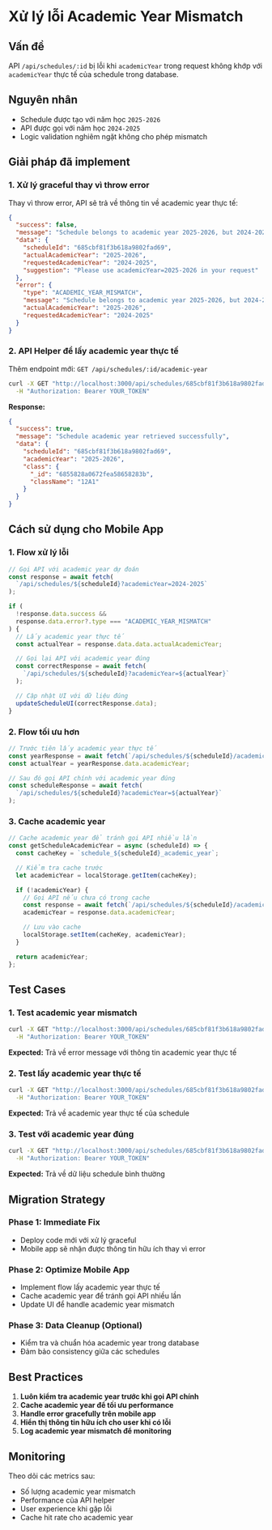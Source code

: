 # Xử lý lỗi Academic Year Mismatch

## Vấn đề

API `/api/schedules/:id` bị lỗi khi `academicYear` trong request không khớp với `academicYear` thực tế của schedule trong database.

## Nguyên nhân

- Schedule được tạo với năm học `2025-2026`
- API được gọi với năm học `2024-2025`
- Logic validation nghiêm ngặt không cho phép mismatch

## Giải pháp đã implement

### 1. Xử lý graceful thay vì throw error

Thay vì throw error, API sẽ trả về thông tin về academic year thực tế:

```json
{
  "success": false,
  "message": "Schedule belongs to academic year 2025-2026, but 2024-2025 was requested",
  "data": {
    "scheduleId": "685cbf81f3b618a9802fad69",
    "actualAcademicYear": "2025-2026",
    "requestedAcademicYear": "2024-2025",
    "suggestion": "Please use academicYear=2025-2026 in your request"
  },
  "error": {
    "type": "ACADEMIC_YEAR_MISMATCH",
    "message": "Schedule belongs to academic year 2025-2026, but 2024-2025 was requested",
    "actualAcademicYear": "2025-2026",
    "requestedAcademicYear": "2024-2025"
  }
}
```

### 2. API Helper để lấy academic year thực tế

Thêm endpoint mới: `GET /api/schedules/:id/academic-year`

```bash
curl -X GET "http://localhost:3000/api/schedules/685cbf81f3b618a9802fad69/academic-year" \
  -H "Authorization: Bearer YOUR_TOKEN"
```

**Response:**

```json
{
  "success": true,
  "message": "Schedule academic year retrieved successfully",
  "data": {
    "scheduleId": "685cbf81f3b618a9802fad69",
    "academicYear": "2025-2026",
    "class": {
      "_id": "6855828a0672fea58658283b",
      "className": "12A1"
    }
  }
}
```

## Cách sử dụng cho Mobile App

### 1. Flow xử lý lỗi

```javascript
// Gọi API với academic year dự đoán
const response = await fetch(
  `/api/schedules/${scheduleId}?academicYear=2024-2025`
);

if (
  !response.data.success &&
  response.data.error?.type === "ACADEMIC_YEAR_MISMATCH"
) {
  // Lấy academic year thực tế
  const actualYear = response.data.data.actualAcademicYear;

  // Gọi lại API với academic year đúng
  const correctResponse = await fetch(
    `/api/schedules/${scheduleId}?academicYear=${actualYear}`
  );

  // Cập nhật UI với dữ liệu đúng
  updateScheduleUI(correctResponse.data);
}
```

### 2. Flow tối ưu hơn

```javascript
// Trước tiên lấy academic year thực tế
const yearResponse = await fetch(`/api/schedules/${scheduleId}/academic-year`);
const actualYear = yearResponse.data.academicYear;

// Sau đó gọi API chính với academic year đúng
const scheduleResponse = await fetch(
  `/api/schedules/${scheduleId}?academicYear=${actualYear}`
);
```

### 3. Cache academic year

```javascript
// Cache academic year để tránh gọi API nhiều lần
const getScheduleAcademicYear = async (scheduleId) => {
  const cacheKey = `schedule_${scheduleId}_academic_year`;

  // Kiểm tra cache trước
  let academicYear = localStorage.getItem(cacheKey);

  if (!academicYear) {
    // Gọi API nếu chưa có trong cache
    const response = await fetch(`/api/schedules/${scheduleId}/academic-year`);
    academicYear = response.data.academicYear;

    // Lưu vào cache
    localStorage.setItem(cacheKey, academicYear);
  }

  return academicYear;
};
```

## Test Cases

### 1. Test academic year mismatch

```bash
curl -X GET "http://localhost:3000/api/schedules/685cbf81f3b618a9802fad69?academicYear=2024-2025" \
  -H "Authorization: Bearer YOUR_TOKEN"
```

**Expected:** Trả về error message với thông tin academic year thực tế

### 2. Test lấy academic year thực tế

```bash
curl -X GET "http://localhost:3000/api/schedules/685cbf81f3b618a9802fad69/academic-year" \
  -H "Authorization: Bearer YOUR_TOKEN"
```

**Expected:** Trả về academic year thực tế của schedule

### 3. Test với academic year đúng

```bash
curl -X GET "http://localhost:3000/api/schedules/685cbf81f3b618a9802fad69?academicYear=2025-2026" \
  -H "Authorization: Bearer YOUR_TOKEN"
```

**Expected:** Trả về dữ liệu schedule bình thường

## Migration Strategy

### Phase 1: Immediate Fix

- Deploy code mới với xử lý graceful
- Mobile app sẽ nhận được thông tin hữu ích thay vì error

### Phase 2: Optimize Mobile App

- Implement flow lấy academic year thực tế
- Cache academic year để tránh gọi API nhiều lần
- Update UI để handle academic year mismatch

### Phase 3: Data Cleanup (Optional)

- Kiểm tra và chuẩn hóa academic year trong database
- Đảm bảo consistency giữa các schedules

## Best Practices

1. **Luôn kiểm tra academic year trước khi gọi API chính**
2. **Cache academic year để tối ưu performance**
3. **Handle error gracefully trên mobile app**
4. **Hiển thị thông tin hữu ích cho user khi có lỗi**
5. **Log academic year mismatch để monitoring**

## Monitoring

Theo dõi các metrics sau:

- Số lượng academic year mismatch
- Performance của API helper
- User experience khi gặp lỗi
- Cache hit rate cho academic year
